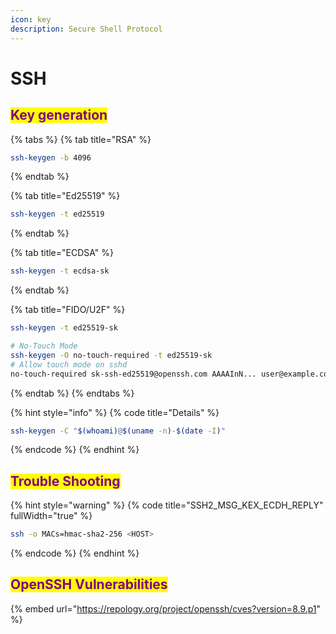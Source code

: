 ```yaml
---
icon: key
description: Secure Shell Protocol
---
```


# SSH

## <mark style="color:purple;">Key generation</mark>

{% tabs %}
{% tab title="RSA" %}
```sh
ssh-keygen -b 4096
```
{% endtab %}

{% tab title="Ed25519" %}
```sh
ssh-keygen -t ed25519
```
{% endtab %}

{% tab title="ECDSA" %}
```sh
ssh-keygen -t ecdsa-sk
```
{% endtab %}

{% tab title="FIDO/U2F" %}
```sh
ssh-keygen -t ed25519-sk

# No-Touch Mode
ssh-keygen -O no-touch-required -t ed25519-sk
# Allow touch mode on sshd
no-touch-required sk-ssh-ed25519@openssh.com AAAAInN... user@example.com
```
{% endtab %}
{% endtabs %}

{% hint style="info" %}
{% code title="Details" %}
```sh
ssh-keygen -C "$(whoami)@$(uname -n)-$(date -I)"
```
{% endcode %}
{% endhint %}

## <mark style="color:purple;">Trouble Shooting</mark>

{% hint style="warning" %}
{% code title="SSH2_MSG_KEX_ECDH_REPLY" fullWidth="true" %}
```sh
ssh -o MACs=hmac-sha2-256 <HOST>
```
{% endcode %}
{% endhint %}

## <mark style="color:purple;">**OpenSSH Vulnerabilities**</mark>

{% embed url="https://repology.org/project/openssh/cves?version=8.9.p1" %}
